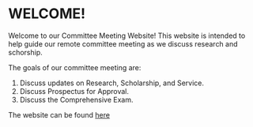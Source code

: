# WELCOME!


Welcome to our Committee Meeting Website! This website is intended to help guide our remote committee meeting as we discuss research and schorship. 

The goals of our committee meeting are: 

1. Discuss updates on Research, Scholarship, and Service. 
2. Discuss Prospectus for Approval. 
3. Discuss the Comprehensive Exam. 

The website can be found [here](https://meganejlott.github.io/research_updates/)